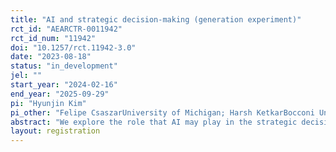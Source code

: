 ```yaml
---
title: "AI and strategic decision-making (generation experiment)"
rct_id: "AEARCTR-0011942"
rct_id_num: "11942"
doi: "10.1257/rct.11942-3.0"
date: "2023-08-18"
status: "in_development"
jel: ""
start_year: "2024-02-16"
end_year: "2025-09-29"
pi: "Hyunjin Kim"
pi_other: "Felipe CsaszarUniversity of Michigan; Harsh KetkarBocconi University"
abstract: "We explore the role that AI may play in the strategic decision-making process."
layout: registration
---
```


